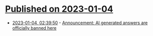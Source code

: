 # [Published on 2023-01-04](index.md)

* [2023-01-04, 02:39:50](https://news.ycombinator.com/item?id=34241293) - [Announcement: AI generated answers are officially banned here](https://english.meta.stackexchange.com/questions/15500/announcement-ai-generated-answers-are-officially-banned-here)
